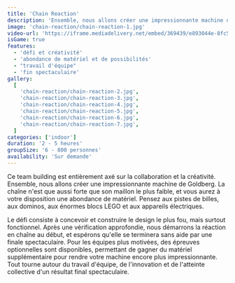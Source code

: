 ```yaml
---
title: 'Chain Reaction'
description: 'Ensemble, nous allons créer une impressionnante machine de Goldberg'
image: 'chain-reaction/chain-reaction-1.jpg'
video-url: 'https://iframe.mediadelivery.net/embed/369439/e893044e-8fc5-4c2e-bfc5-79d2976065f1'
isGame: true
features:
  - 'défi et créativité'
  - 'abondance de matériel et de possibilités'
  - "travail d'équipe"
  - 'fin spectaculaire'
gallery:
  [
    'chain-reaction/chain-reaction-2.jpg',
    'chain-reaction/chain-reaction-3.jpg',
    'chain-reaction/chain-reaction-4.jpg',
    'chain-reaction/chain-reaction-5.jpg',
    'chain-reaction/chain-reaction-6.jpg',
    'chain-reaction/chain-reaction-7.jpg',
  ]
categories: ['indoor']
duration: '2 - 5 heures'
groupSize: '6 - 800 personnes'
availability: 'Sur demande'
---
```


Ce team building est entièrement axé sur la collaboration et la créativité. Ensemble, nous allons créer une impressionnante machine de Goldberg. La chaîne n'est que aussi forte que son maillon le plus faible, et vous aurez à votre disposition une abondance de matériel. Pensez aux pistes de billes, aux dominos, aux énormes blocs LEGO et aux appareils électriques.

Le défi consiste à concevoir et construire le design le plus fou, mais surtout fonctionnel. Après une vérification approfondie, nous démarrons la réaction en chaîne au début, et espérons qu'elle se terminera sans aide par une finale spectaculaire. Pour les équipes plus motivées, des épreuves optionnelles sont disponibles, permettant de gagner du matériel supplémentaire pour rendre votre machine encore plus impressionnante. Tout tourne autour du travail d'équipe, de l'innovation et de l'atteinte collective d'un résultat final spectaculaire.
